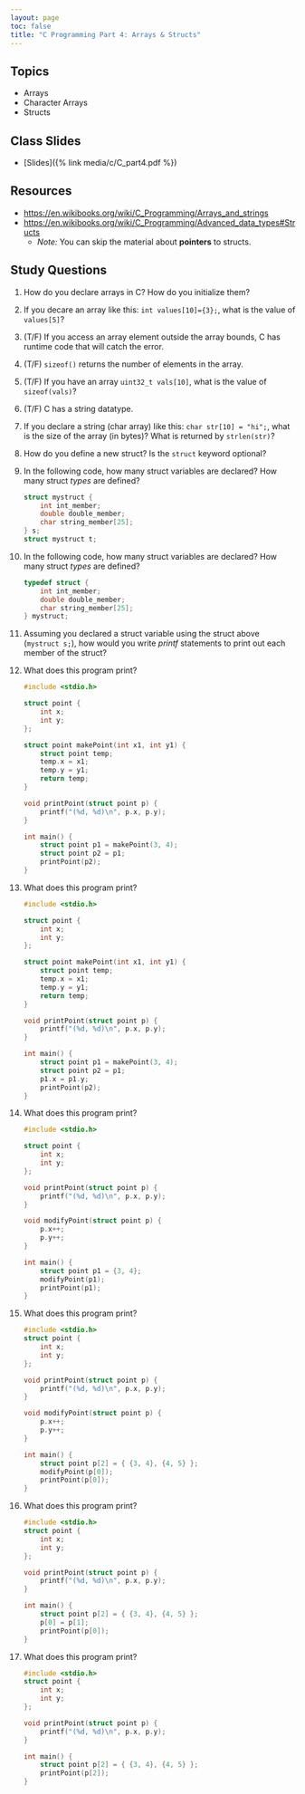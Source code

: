 ```yaml
---
layout: page
toc: false
title: "C Programming Part 4: Arrays & Structs"
---
```


## Topics
- Arrays
- Character Arrays
- Structs

## Class Slides
- [Slides]({% link media/c/C_part4.pdf %})

## Resources
* <https://en.wikibooks.org/wiki/C_Programming/Arrays_and_strings>
* <https://en.wikibooks.org/wiki/C_Programming/Advanced_data_types#Structs> 
    * *Note:* You can skip the material about **pointers** to structs.

## Study Questions
1. How do you declare arrays in C? How do you initialize them?
1. If you decare an array like this: `int values[10]={3};`, what is the value of `values[5]`?
1. (T/F) If you access an array element outside the array bounds, C has runtime code that will catch the error.
1. (T/F) `sizeof()` returns the number of elements in the array.
1. (T/F) If you have an array `uint32_t vals[10]`, what is the value of `sizeof(vals)`?
1. (T/F) C has a string datatype.
1. If you declare a string (char array) like this: `char str[10] = "hi";`, what is the size of the array (in bytes)? What is returned by `strlen(str)`?
1. How do you define a new struct?  Is the `struct` keyword optional?
1. In the following code, how many struct variables are declared? How many struct *types* are defined?
    ```c
    struct mystruct {
        int int_member;
        double double_member;
        char string_member[25];
    } s;
    struct mystruct t;
    ```
1. In the following code, how many struct variables are declared? How many struct *types* are defined?
    ```c
    typedef struct {
        int int_member;
        double double_member;
        char string_member[25];
    } mystruct;
    ```

1. Assuming you declared a struct variable using the struct above (`mystruct s;`), how would you write *printf* statements to print out each member of the struct?

1. What does this program print?
    ```c
    #include <stdio.h>

    struct point {
        int x;
        int y;
    };

    struct point makePoint(int x1, int y1) {
        struct point temp;
        temp.x = x1;
        temp.y = y1;
        return temp;
    }

    void printPoint(struct point p) {
        printf("(%d, %d)\n", p.x, p.y);
    }

    int main() {
        struct point p1 = makePoint(3, 4);
        struct point p2 = p1;
        printPoint(p2);
    }
    ```

1. What does this program print?
    ```c
    #include <stdio.h>

    struct point {
        int x;
        int y;
    };

    struct point makePoint(int x1, int y1) {
        struct point temp;
        temp.x = x1;
        temp.y = y1;
        return temp;
    }

    void printPoint(struct point p) {
        printf("(%d, %d)\n", p.x, p.y);
    }

    int main() {
        struct point p1 = makePoint(3, 4);
        struct point p2 = p1;
        p1.x = p1.y;
        printPoint(p2);
    }
    ```

1. What does this program print?
    ```c
    #include <stdio.h>

    struct point {
        int x;
        int y;
    };

    void printPoint(struct point p) {
        printf("(%d, %d)\n", p.x, p.y);
    }

    void modifyPoint(struct point p) {
        p.x++;
        p.y++;
    }

    int main() {
        struct point p1 = {3, 4};
        modifyPoint(p1);
        printPoint(p1);
    }
    ```

1. What does this program print?
    ```c
    #include <stdio.h>
    struct point {
        int x;
        int y;
    };

    void printPoint(struct point p) {
        printf("(%d, %d)\n", p.x, p.y);
    }

    void modifyPoint(struct point p) {
        p.x++;
        p.y++;
    }

    int main() {
        struct point p[2] = { {3, 4}, {4, 5} };
        modifyPoint(p[0]);
        printPoint(p[0]);
    }
    ```

1. What does this program print?
    ```c
    #include <stdio.h>
    struct point {
        int x;
        int y;
    };

    void printPoint(struct point p) {
        printf("(%d, %d)\n", p.x, p.y);
    }

    int main() {
        struct point p[2] = { {3, 4}, {4, 5} };
        p[0] = p[1];
        printPoint(p[0]);
    }
    ```

1. What does this program print?
    ```c
    #include <stdio.h>
    struct point {
        int x;
        int y;
    };

    void printPoint(struct point p) {
        printf("(%d, %d)\n", p.x, p.y);
    }

    int main() {
        struct point p[2] = { {3, 4}, {4, 5} };
        printPoint(p[2]);
    }
    ```
